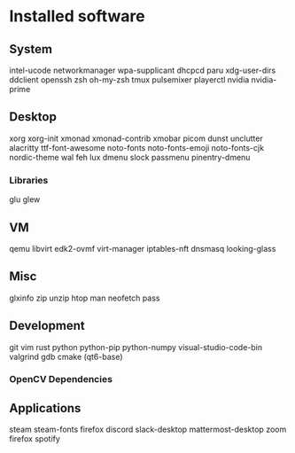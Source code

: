 # Installed software

## System

intel-ucode
networkmanager
wpa-supplicant
dhcpcd
paru
xdg-user-dirs
ddclient
openssh
zsh oh-my-zsh
tmux
pulsemixer
playerctl
nvidia nvidia-prime

## Desktop

xorg xorg-init
xmonad xmonad-contrib
xmobar
picom
dunst
unclutter
alacritty
ttf-font-awesome
noto-fonts noto-fonts-emoji noto-fonts-cjk
nordic-theme
wal
feh
lux
dmenu
slock
passmenu
pinentry-dmenu

### Libraries

glu
glew

## VM

qemu
libvirt
edk2-ovmf
virt-manager
iptables-nft
dnsmasq
looking-glass

## Misc

glxinfo
zip
unzip
htop
man
neofetch
pass

## Development

git
vim
rust
python python-pip python-numpy
visual-studio-code-bin
valgrind
gdb
cmake (qt6-base)

### OpenCV Dependencies

## Applications

steam steam-fonts
firefox
discord
slack-desktop
mattermost-desktop
zoom
firefox
spotify
